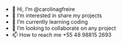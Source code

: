 - 👋 Hi, I’m @carolinagfreire
- 👀 I’m interested in share my projects
- 🌱 I’m currently learning coding
- 💞️ I’m looking to collaborate on any project
- 📫 How to reach me +55 48 98815 2693

<!---
carolinagfreire/carolinagfreire is a ✨ special ✨ repository because its `README.md` (this file) appears on your GitHub profile.
You can click the Preview link to take a look at your changes.
--->
